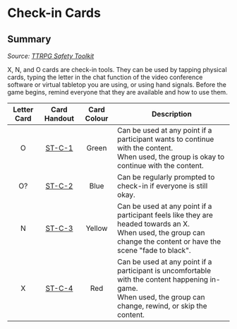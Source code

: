 # Check-in Cards

## Summary

*Source: [TTRPG Safety Toolkit](https://i.4pcdn.org/tg/1583202183294.pdf)*

X, N, and O cards are check-in tools. They can be used by tapping physical cards, typing the letter in the chat function of the video conference software or virtual tabletop you are using, or using hand signals. Before the game begins, remind everyone that they are available and how to use them.

| Letter Card | Card Handout | Card Colour | Description |
|:---:|:---:|:---:| --- |
| O | [ST-C-1](../../papers/cards/ST/ST-C-1.md) | Green | Can be used at any point if a participant wants to continue with the content.<br>When used, the group is okay to continue with the content. |
| O? | [ST-C-2](../../papers/cards/ST/ST-C-2.md) | Blue | Can be regularly prompted to check-in if everyone is still okay. |
| N | [ST-C-3](../../papers/cards/ST/ST-C-3.md) | Yellow | Can be used at any point if a participant feels like they are headed towards an X.<br>When used, the group can change the content or have the scene "fade to black". |
| X | [ST-C-4](../../papers/cards/ST/ST-C-4.md) | Red | Can be used at any point if a participant is uncomfortable with the content happening in-game.<br>When used, the group can change, rewind, or skip the content. |
